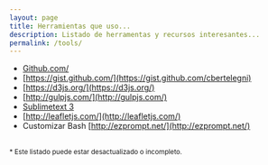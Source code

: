 ```yaml
---
layout: page
title: Herramientas que uso...
description: Listado de herramentas y recursos interesantes...
permalink: /tools/
---
```

<style>
.post-list h2 { margin-bottom: 0; }
</style>

* [Github.com/](https://github.com/)
* [https://gist.github.com/](https://gist.github.com/cbertelegni)
* [https://d3js.org/](https://d3js.org/)
* [http://gulpjs.com/](http://gulpjs.com/)
* [Sublimetext 3](https://www.sublimetext.com/3)
* [http://leafletjs.com/](http://leafletjs.com/)
* Customizar Bash [http://ezprompt.net/](http://ezprompt.net/)

<br>
<small>* Este listado puede estar desactualizado o incompleto.</small>
